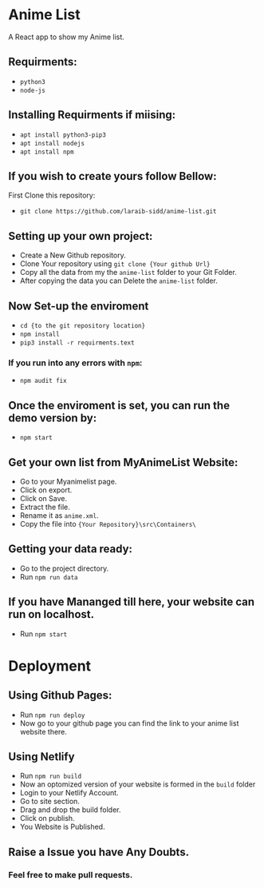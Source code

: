 # Anime List
A React app to show my Anime list.

## Requirments:
* `python3`
* `node-js`

## Installing Requirments if miising:
* `apt install python3-pip3`
* `apt install nodejs`
* `apt install npm`

## If you wish to create yours follow Bellow:
First Clone this repository:
* `git clone https://github.com/laraib-sidd/anime-list.git`

## Setting up your own project:
* Create a New Github repository.
* Clone Your repository using `git clone {Your github Url}`
* Copy all the data from my the `anime-list` folder to your Git Folder.
* After copying the data you can Delete the `anime-list` folder.

## Now Set-up the enviroment
* `cd {to the git repository location}`
* `npm install`
* `pip3 install -r requirments.text`

### If you run into any errors with `npm`:
* `npm audit fix`

## Once the enviroment is set, you can run the demo version by:
* `npm start`

## Get your own list from MyAnimeList Website:
* Go to your Myanimelist page.
* Click on export.
* Click on Save.
* Extract the file.
* Rename it as `anime.xml`.
* Copy the file into `{Your Repository}\src\Containers\`

## Getting your data ready:
* Go to the project directory.
* Run `npm run data`

## If you have Mananged till here, your website can run on localhost.
* Run `npm start`

# Deployment

## Using Github Pages:
* Run `npm run deploy`
* Now go to your github page you can find the link to your anime list website there.

## Using Netlify
* Run `npm run build`
* Now an optomized version of your website is formed in the `build` folder
* Login to your Netlify  Account.
* Go to site section.
* Drag and drop the build folder.
* Click on publish.
* You Website is Published.

## Raise a Issue you have Any Doubts.
### Feel free to make pull requests.